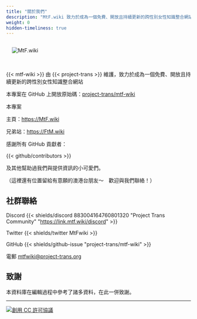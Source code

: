 ```yaml
---
title: "關於我們"
description: "MtF.wiki 致力於成為一個免費、開放且持續更新的跨性別女性知識整合網站"
weight: 0
hidden-timeliness: true
---
```


<link rel="stylesheet" href="https://cdn.jsdelivr.net/npm/bootstrap-icons@1.5.0/font/bootstrap-icons.css">

<img src="/new/mtf-wiki-long.svg" style="background-color:none;border:none;padding:16px 16px 32px" alt="MtF.wiki"/>

{{< mtf-wiki >}} 由 {{< project-trans >}} 維護，致力於成為一個免費、開放且持續更新的跨性別女性知識整合網站

本專案在 <i class="bi bi-github"></i> GitHub 上開放原始碼：[project-trans/mtf-wiki](https://github.com/project-trans/MtF-wiki)

本專案

<i class="bi bi-link-45deg"></i> 主頁：<https://MtF.wiki>

兄弟站：<https://FtM.wiki>

感謝所有 GitHub 貢獻者：

{{< github/contributors >}}

及其他幫助過我們與提供資訊的小可愛們。

（這裡還有位置留給有意願的澳港台朋友～　歡迎與我們聯絡！）

## 社群聯絡

Discord {{< shields/discord 883004164760801320 "Project Trans Community" "<https://link.mtf.wiki/discord>" >}}

Twitter {{< shields/twitter MtFwiki >}}

GitHub {{< shields/github-issue "project-trans/mtf-wiki" >}}

電郵 <mtfwiki@project-trans.org>

## 致謝

本資料庫在編輯過程中參考了諸多資料，在此一併致謝。

---

[![創用 CC 許可協議](https://i.creativecommons.org/l/by-sa/4.0/88x31.png)](https://creativecommons.org/licenses/by-sa/4.0/)

